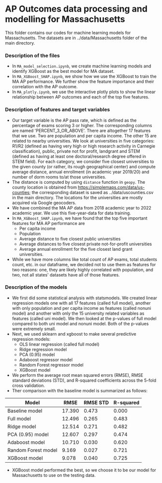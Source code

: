 # AP Outcomes data processing and modelling for Massachusetts
This folder contains our codes for machine learning models for Massachusetts. The datasets are in ../data/Massachusetts folder of the main directory.

### Description of the files
- In `MA_model_selection.ipynb`, we create machine learning models and identify XGBoost as the best model for MA dataset.
- In `MA_XGBoost_SHAP.ipynb`, we show how we use the XGBoost to train the MA AP performance. We further show the feature importance and their correlation with the AP outcome.
- In `MA_plotly.ipynb`, we use the interactive plotly plots to show the linear relationship between AP outcomes and each of the top five features.

### Description of features and target variables
- Our target variable is the AP pass rate, which is defined as the percentage of exams scoring 3 or higher. The corresponding columns are named 'PERCENT_3_OR_ABOVE'. There are altogether 17 features that we use. Two are population and per capita income. The other 15 are related to nearby universities. We look at universities in five categories: R1/R2 (defined as having very high or high research activity in Carnegie classification), public, private not for profit, landgrant and STEM (defined as having at least one doctoral/research degree offered in STEM field). For each category, we consider five closest universities to the given county (or rather, its rough geographical center) and compute average distance, annual enrollment (in academic year 2019/20) and number of dorm rooms to/at those universities.
- The distance is computed by using `distance` function in `geopy`. The county location is obtained from https://simplemaps.com/data/us-counties; the corresponding dataset is saved as ../data/uscounties.csv in the main directory. The locations for the universities are mostly acquired via Google geocoders.
- We have combined the MA AP data from 2018 academic year to 2022 academic year. We use this five-year-data for data training.
- In `MA_XGBoost_SHAP.ipynb`, we have found that the top five important features for MA AP performance are
    * Per capita income
    * Population
    * Average distance to five closest public universities
    * Average distances to five closest private not-for-profit universities
    * Average annual enrollment for the five closest land grant universities.
- While we have more columns like total count of AP exams, total students count, etc. in our dataframe, we decided not to use them as features for two reasons: one, they are likely highly correlated with population, and two, not all states' datasets have all of those features.

### Description of the models
- We first did some statistical analysis with statsmodels. We created linear regression models one with all 17 features (called full model), another with only population and per capita income as features (called nonuni model) and another with only the 15 university related variables as features (called uni model). We then looked at the p-values of full model compared to both uni model and nonuni model. Both of the p-values were extremely small.
- Next, we used sklearn and xgboost to make several predictive regression models: 
    * OLS linear regression (called full model)
    * Ridge regression model
    * PCA (0.95) model
    * Adaboost regressor model
    * Random Forest regressor model
    * XGBoost model
- We perform the average root mean squared errors (RMSE),  RMSE standard deviations (STD), and R-squared coefficients across the 5-fold cross validation. 
- Ther comparison with the baseline model is summarized as follows:

| Model               | RMSE          | RMSE STD | R-squared | 
| ------------------- | ------------- | -------- | --------- |
| Baseline model      | 17.390        | 0.473    | 0.000     |
| Full model          | 12.496        | 0.265    | 0.483     |
| Ridge model         | 12.514        | 0.271    | 0.482     |
| PCA (0.95) model    | 12.607        | 0.297    | 0.474     |
| Adaboost model      | 10.710        | 0.030    | 0.620     |
| Random Forest model | 9.169         | 0.027    | 0.721     |
| XGBoost model       | 9.078         | 0.040    | 0.725     |

- XGBoost model performed the best, so we choose it to be our model for Massachusetts to use on the testing data.
